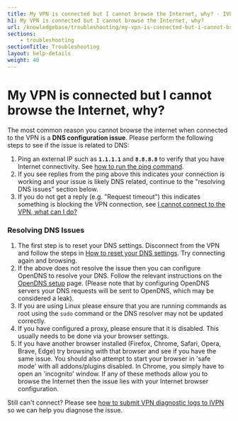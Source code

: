 ```yaml
---
title: My VPN is connected but I cannot browse the Internet, why? - IVPN Help
h1: My VPN is connected but I cannot browse the Internet, why?
url: /knowledgebase/troubleshooting/my-vpn-is-connected-but-i-cannot-browse-the-internet-why/
sections:
    - troubleshooting
sectionTitle: Troubleshooting
layout: help-details
weight: 40
---
```

# My VPN is connected but I cannot browse the Internet, why?

The most common reason you cannot browse the internet when connected to the VPN is a **DNS configuration issue**. Please perform the following steps to see if the issue is related to DNS:

1. Ping an external IP such as **`1.1.1.1`** and **`8.8.8.8`** to verify that you have Internet connectivity. See [how to run the ping command](/knowledgebase/troubleshooting/how-to-run-the-ping-command/).
2. If you see replies from the ping above this indicates your connection is working and your issue is likely DNS related, continue to the "resolving DNS issues" section below.
3. If you do not get a reply (e.g. "Request timeout") this indicates something is blocking the VPN connection, see [I cannot connect to the VPN, what can I do?](/knowledgebase/troubleshooting/i-cannot-connect-to-the-vpn-what-can-i-do/)

### Resolving DNS Issues

1. The first step is to reset your DNS settings. Disconnect from the VPN and follow the steps in [How to reset your DNS settings](/knowledgebase/troubleshooting/how-can-i-reset-my-dns-settings/). Try connecting again and browsing.
2. If the above does not resolve the issue then you can configure OpenDNS to resolve your DNS. Follow the relevant instructions on the [OpenDNS setup](https://support.opendns.com/forums/21618384) page. (Please note that by configuring OpenDNS servers your DNS requests will be sent to OpenDNS, which may be considered a leak).
3. If you are using Linux please ensure that you are running commands as root using the `sudo` command or the DNS resolver may not be updated correctly.
4. If you have configured a proxy, please ensure that it is disabled.  This usually needs to be done via your browser settings.
5. If you have another browser installed (Firefox, Chrome, Safari, Opera, Brave, Edge) try browsing with that browser and see if you have the same issue. You should also attempt to start your browser in 'safe mode' with all addons/plugins disabled. In Chrome, you simply have to open an 'incognito' window. If any of these methods allow you to browse the Internet then the issue lies with your Internet browser configuration. 

Still can't connect? Please see [how to submit VPN diagnostic logs to IVPN](/knowledgebase/troubleshooting/how-to-submit-vpn-diagnostic-logs-to-ivpn/) so we can help you diagnose the issue.

